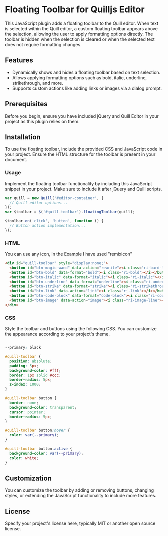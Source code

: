 # Floating Toolbar for Quilljs Editor

This JavaScript plugin adds a floating toolbar to the Quill editor. When text is selected within the Quill editor, a custom floating toolbar appears above the selection, allowing the user to apply formatting options directly. The toolbar is hidden when the selection is cleared or when the selected text does not require formatting changes.

## Features

- Dynamically shows and hides a floating toolbar based on text selection.
- Allows applying formatting options such as bold, italic, underline, strikethrough, and more.
- Supports custom actions like adding links or images via a dialog prompt.

## Prerequisites

Before you begin, ensure you have included jQuery and Quill Editor in your project as this plugin relies on them.

## Installation

To use the floating toolbar, include the provided CSS and JavaScript code in your project. Ensure the HTML structure for the toolbar is present in your document.

### Usage

Implement the floating toolbar functionality by including this JavaScript snippet in your project. Make sure to include it after jQuery and Quill scripts.

```javascript
var quill = new Quill('#editor-container', {
  // Quill editor options...
});
var $toolbar = $('#quill-toolbar').floatingToolbar(quill);

$toolbar.on('click', 'button', function () {
  // Button action implementation...
});
```

### HTML

You can use any icon, in the Example I have used "remixicon"

```html
<div id="quill-toolbar" style="display:none;">
  <button id="btn-magic-wand" data-action="rewrite"><i class="ri-bard-line"></i></button>
  <button id="btn-bold" data-format="bold"><i class="ri-bold"></i></button>
  <button id="btn-italic" data-format="italic"><i class="ri-italic"></i></button>
  <button id="btn-underline" data-format="underline"><i class="ri-underline"></i></button>
  <button id="btn-strike" data-format="strike"><i class="ri-strikethrough"></i></button>
  <button id="btn-link" data-action="link"><i class="ri-link"></i></button>
  <button id="btn-code-block" data-format="code-block"><i class="ri-code-s-slash-line"></i></button>
  <button id="btn-image" data-action="image"><i class="ri-image-line"></i></button>
</div>
```
### CSS

Style the toolbar and buttons using the following CSS. You can customize the appearance according to your project's theme.

```css

--primary: black

#quill-toolbar {
  position: absolute;
  padding: 5px;
  background-color: #fff;
  border: 1px solid #ccc;
  border-radius: 5px;
  z-index: 1000;
}

#quill-toolbar button {
  border: none;
  background-color: transparent;
  cursor: pointer;
  border-radius: 5px;
}

#quill-toolbar button:hover {
  color: var(--primary);
}

#quill-toolbar button.active {
  background-color: var(--primary);
  color: white;
}
```

## Customization
You can customize the toolbar by adding or removing buttons, changing styles, or extending the JavaScript functionality to include more features.

## License
Specify your project's license here, typically MIT or another open source license.